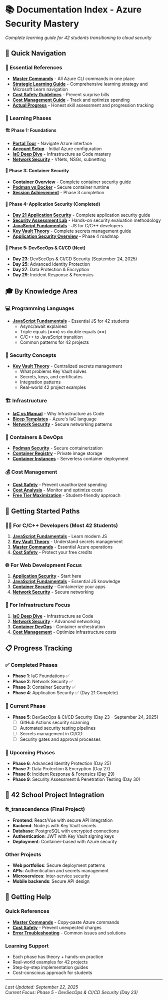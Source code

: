 # 📚 Documentation Index - Azure Security Mastery

*Complete learning guide for 42 students transitioning to cloud security*

## 🎯 Quick Navigation

### 🔧 Essential References
- **[Master Commands](../MASTER-COMMANDS.md)** - All Azure CLI commands in one place
- **[Strategic Learning Guide](strategic-learning-guide.md)** - Comprehensive learning strategy and Microsoft Learn navigation
- **[Cost Safety Guidelines](../cost-safety-guidelines.md)** - Prevent surprise bills
- **[Cost Management Guide](../cost-management-guide.md)** - Track and optimize spending
- **[Actual Progress](../ACTUAL-PROGRESS.md)** - Honest skill assessment and progression tracking

### 📖 Learning Phases

#### 🏗️ Phase 1: Foundations
- **[Portal Tour](01-foundations/azure-portal-tour.md)** - Navigate Azure interface
- **[Account Setup](01-foundations/azure-account-setup/)** - Initial Azure configuration
- **[IaC Deep Dive](01-foundations/azure-account-setup/iac-deep-dive.md)** - Infrastructure as Code mastery
- **[Network Security](01-foundations/network-security/)** - VNets, NSGs, subnetting

#### 🐳 Phase 3: Container Security  
- **[Container Overview](03-container-devops/README.md)** - Complete container security guide
- **[Podman vs Docker](03-container-devops/podman-vs-docker.md)** - Secure container runtime
- **[Session Achievement](03-container-devops/session-achievement.md)** - Phase 3 completion

#### 🔐 Phase 4: Application Security (Completed)
- **[Day 21 Application Security](../04-application-security/day21-app-security/README.md)** - Complete application security guide
- **[Security Assessment Lab](../04-application-security/day21-app-security/security-assessment-lab.md)** - Hands-on security evaluation methodology
- **[JavaScript Fundamentals](04-application-security/javascript-fundamentals.md)** - JS for C/C++ developers
- **[Key Vault Theory](04-application-security/key-vault-theory.md)** - Complete secrets management guide
- **[Application Security Overview](04-application-security/README.md)** - Phase 4 roadmap

#### 🚀 Phase 5: DevSecOps & CI/CD (Next)
- **Day 23**: DevSecOps & CI/CD Security (September 24, 2025)
- **Day 25**: Advanced Identity Protection
- **Day 27**: Data Protection & Encryption
- **Day 29**: Incident Response & Forensics

## 🎓 By Knowledge Area

### 💻 Programming Languages
- **[JavaScript Fundamentals](04-application-security/javascript-fundamentals.md)** - Essential JS for 42 students
  - Async/await explained
  - Triple equals (===) vs double equals (==)
  - C/C++ to JavaScript transition
  - Common patterns for 42 projects

### 🔐 Security Concepts
- **[Key Vault Theory](04-application-security/key-vault-theory.md)** - Centralized secrets management
  - What problems Key Vault solves
  - Secrets, keys, and certificates
  - Integration patterns
  - Real-world 42 project examples

### 🏗️ Infrastructure
- **[IaC vs Manual](01-foundations/azure-account-setup/iac-vs-manual.md)** - Why Infrastructure as Code
- **[Bicep Templates](01-foundations/azure-account-setup/)** - Azure's IaC language
- **[Network Security](01-foundations/network-security/)** - Secure networking patterns

### 🐳 Containers & DevOps
- **[Podman Security](03-container-devops/podman-vs-docker.md)** - Secure containerization
- **[Container Registry](03-container-devops/)** - Private image storage
- **[Container Instances](03-container-devops/)** - Serverless container deployment

### 💰 Cost Management
- **[Cost Safety](../cost-safety-guidelines.md)** - Prevent unauthorized spending
- **[Cost Analysis](../cost-management-guide.md)** - Monitor and optimize costs
- **[Free Tier Maximization](../cost-management-guide.md#free-tier-maximization)** - Student-friendly approach

## 🚀 Getting Started Paths

### 👨‍💻 For C/C++ Developers (Most 42 Students)
1. **[JavaScript Fundamentals](04-application-security/javascript-fundamentals.md)** - Learn modern JS
2. **[Key Vault Theory](04-application-security/key-vault-theory.md)** - Understand secrets management
3. **[Master Commands](../MASTER-COMMANDS.md)** - Essential Azure operations
4. **[Cost Safety](../cost-safety-guidelines.md)** - Protect your free credits

### 🌐 For Web Development Focus
1. **[Application Security](04-application-security/README.md)** - Start here
2. **[JavaScript Fundamentals](04-application-security/javascript-fundamentals.md)** - Essential JS knowledge
3. **[Container Security](03-container-devops/README.md)** - Containerize your apps
4. **[Network Security](01-foundations/network-security/)** - Secure networking

### 🔧 For Infrastructure Focus
1. **[IaC Deep Dive](01-foundations/azure-account-setup/iac-deep-dive.md)** - Infrastructure as Code
2. **[Network Security](01-foundations/network-security/)** - Advanced networking
3. **[Container DevOps](03-container-devops/README.md)** - Container orchestration
4. **[Cost Management](../cost-management-guide.md)** - Optimize infrastructure costs

## 📋 Progress Tracking

### ✅ Completed Phases
- **Phase 1**: IaC Foundations ✅
- **Phase 2**: Network Security ✅  
- **Phase 3**: Container Security ✅
- **Phase 4**: Application Security ✅ (Day 21 Complete)

### 🔄 Current Phase
- **Phase 5**: DevSecOps & CI/CD Security (Day 23 - September 24, 2025)
  - [ ] GitHub Actions security scanning
  - [ ] Automated security testing pipelines
  - [ ] Secrets management in CI/CD
  - [ ] Security gates and approval processes

### 📅 Upcoming Phases
- **Phase 6**: Advanced Identity Protection (Day 25)
- **Phase 7**: Data Protection & Encryption (Day 27)
- **Phase 8**: Incident Response & Forensics (Day 29)
- **Phase 9**: Security Assessment & Penetration Testing (Day 30)

## 🎯 42 School Project Integration

### ft_transcendence (Final Project)
- **Frontend**: React/Vue with secure API integration
- **Backend**: Node.js with Key Vault secrets
- **Database**: PostgreSQL with encrypted connections
- **Authentication**: JWT with Key Vault signing keys
- **Deployment**: Container-based with Azure security

### Other Projects
- **Web portfolios**: Secure deployment patterns
- **APIs**: Authentication and secrets management
- **Microservices**: Inter-service security
- **Mobile backends**: Secure API design

## 🛟 Getting Help

### Quick References
- **[Master Commands](../MASTER-COMMANDS.md)** - Copy-paste Azure commands
- **[Cost Safety](../cost-safety-guidelines.md)** - Prevent unexpected charges
- **[Error Troubleshooting](01-foundations/azure-account-setup/)** - Common issues and solutions

### Learning Support
- Each phase has theory + hands-on practice
- Real-world examples for 42 projects
- Step-by-step implementation guides
- Cost-conscious approach for students

---

*Last Updated: September 22, 2025*  
*Current Focus: Phase 5 - DevSecOps & CI/CD Security (Day 23)*
